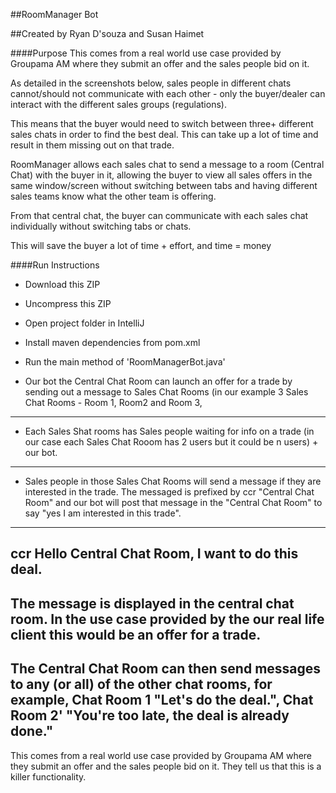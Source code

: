 ##RoomManager Bot

##Created by Ryan D'souza and Susan Haimet

####Purpose
This comes from a real world use case provided by Groupama AM where they submit an offer and the sales people bid on it.

As detailed in the screenshots below, sales people in different chats cannot/should not communicate with each other - only the buyer/dealer can interact with the different sales groups (regulations).

This means that the buyer would need to switch between three+ different sales chats in order to find the best deal. This can take up a lot of time and result in them missing out on that trade.

RoomManager allows each sales chat to send a message to a room (Central Chat) with the buyer in it, allowing the buyer to view all sales offers in the same window/screen without switching between tabs and having different sales teams know what the other team is offering.

From that central chat, the buyer can communicate with each sales chat individually without switching tabs or chats. 

This will save the buyer a lot of time + effort, and time = money


####Run Instructions

- Download this ZIP 

- Uncompress this ZIP 

- Open project folder in IntelliJ 

- Install maven dependencies from pom.xml

- Run the main method of 'RoomManagerBot.java'




+ Our bot the Central Chat Room can launch an offer for a trade by sending out a message to Sales Chat Rooms (in our example 3 Sales Chat Rooms - Room 1, Room2 and Room 3,
---
+ Each Sales Shat rooms has Sales people waiting for info on a trade (in our case each Sales Chat Rooom has 2 users but it could be n users) + our bot.
___
+ Sales people in those Sales Chat Rooms will send a message if they are interested in the trade. The messaged is prefixed by ccr "Central Chat Room" and our bot will post that message in the "Central Chat Room" to say "yes I am interested in this trade".
---
ccr Hello Central Chat Room, I want to do this deal.
---
The message is displayed in the central chat room. In the use case provided by the our real life client this would be an offer for a trade.
---
The Central Chat Room can then send messages to any (or all) of the other chat rooms, for example, Chat Room 1 "Let's do the deal.", Chat Room 2' "You're too late, the deal is already done."
---
This comes from a real world use case provided by Groupama AM where they submit an offer and the sales people bid on it. They tell us that this is a killer functionality.
